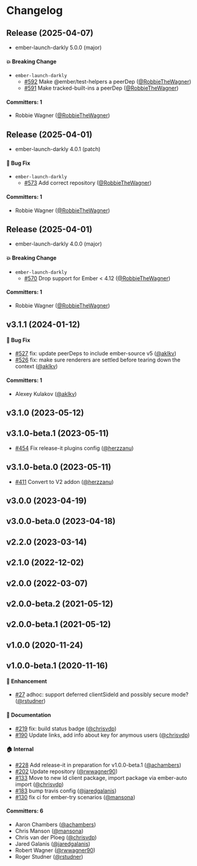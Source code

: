 # Changelog

## Release (2025-04-07)

* ember-launch-darkly 5.0.0 (major)

#### :boom: Breaking Change
* `ember-launch-darkly`
  * [#592](https://github.com/adopted-ember-addons/ember-launch-darkly/pull/592) Make @ember/test-helpers a peerDep ([@RobbieTheWagner](https://github.com/RobbieTheWagner))
  * [#591](https://github.com/adopted-ember-addons/ember-launch-darkly/pull/591) Make tracked-built-ins a peerDep ([@RobbieTheWagner](https://github.com/RobbieTheWagner))

#### Committers: 1
- Robbie Wagner ([@RobbieTheWagner](https://github.com/RobbieTheWagner))

## Release (2025-04-01)

* ember-launch-darkly 4.0.1 (patch)

#### :bug: Bug Fix
* `ember-launch-darkly`
  * [#573](https://github.com/adopted-ember-addons/ember-launch-darkly/pull/573) Add correct repository ([@RobbieTheWagner](https://github.com/RobbieTheWagner))

#### Committers: 1
- Robbie Wagner ([@RobbieTheWagner](https://github.com/RobbieTheWagner))

## Release (2025-04-01)

* ember-launch-darkly 4.0.0 (major)

#### :boom: Breaking Change
* `ember-launch-darkly`
  * [#570](https://github.com/adopted-ember-addons/ember-launch-darkly/pull/570) Drop support for Ember < 4.12 ([@RobbieTheWagner](https://github.com/RobbieTheWagner))

#### Committers: 1
- Robbie Wagner ([@RobbieTheWagner](https://github.com/RobbieTheWagner))


## v3.1.1 (2024-01-12)

#### :bug: Bug Fix
* [#527](https://github.com/adopted-ember-addons/ember-launch-darkly/pull/527) fix: update peerDeps to include ember-source v5 ([@aklkv](https://github.com/aklkv))
* [#526](https://github.com/adopted-ember-addons/ember-launch-darkly/pull/526) fix: make sure renderers are settled before tearing down the context ([@aklkv](https://github.com/aklkv))

#### Committers: 1
- Alexey Kulakov ([@aklkv](https://github.com/aklkv))

## v3.1.0 (2023-05-12)

## v3.1.0-beta.1 (2023-05-11)

- [#454](https://github.com/adopted-ember-addons/ember-launch-darkly/pull/454) Fix release-it plugins config ([@herzzanu](https://github.com/herzzanu))

## v3.1.0-beta.0 (2023-05-11)

- [#411](https://github.com/adopted-ember-addons/ember-launch-darkly/pull/411) Convert to V2 addon ([@herzzanu](https://github.com/herzzanu))

## v3.0.0 (2023-04-19)

## v3.0.0-beta.0 (2023-04-18)

## v2.2.0 (2023-03-14)

## v2.1.0 (2022-12-02)

## v2.0.0 (2022-03-07)

## v2.0.0-beta.2 (2021-05-12)

## v2.0.0-beta.1 (2021-05-12)

## v1.0.0 (2020-11-24)

## v1.0.0-beta.1 (2020-11-16)

#### :rocket: Enhancement

- [#27](https://github.com/adopted-ember-addons/ember-launch-darkly/pull/27) adhoc: support deferred clientSideId and possibly secure mode? ([@rstudner](https://github.com/rstudner))

#### :memo: Documentation

- [#219](https://github.com/adopted-ember-addons/ember-launch-darkly/pull/219) fix: build status badge ([@chrisvdp](https://github.com/chrisvdp))
- [#190](https://github.com/adopted-ember-addons/ember-launch-darkly/pull/190) Update links, add info about key for anymous users ([@chrisvdp](https://github.com/chrisvdp))

#### :house: Internal

- [#228](https://github.com/adopted-ember-addons/ember-launch-darkly/pull/228) Add release-it in preparation for v1.0.0-beta.1 ([@achambers](https://github.com/achambers))
- [#202](https://github.com/adopted-ember-addons/ember-launch-darkly/pull/202) Update repository ([@rwwagner90](https://github.com/rwwagner90))
- [#133](https://github.com/adopted-ember-addons/ember-launch-darkly/pull/133) Move to new ld client package, import package via ember-auto import ([@chrisvdp](https://github.com/chrisvdp))
- [#183](https://github.com/adopted-ember-addons/ember-launch-darkly/pull/183) bump travis config ([@jaredgalanis](https://github.com/jaredgalanis))
- [#130](https://github.com/adopted-ember-addons/ember-launch-darkly/pull/130) fix ci for ember-try scenarios ([@mansona](https://github.com/mansona))

#### Committers: 6

- Aaron Chambers ([@achambers](https://github.com/achambers))
- Chris Manson ([@mansona](https://github.com/mansona))
- Chris van der Ploeg ([@chrisvdp](https://github.com/chrisvdp))
- Jared Galanis ([@jaredgalanis](https://github.com/jaredgalanis))
- Robert Wagner ([@rwwagner90](https://github.com/rwwagner90))
- Roger Studner ([@rstudner](https://github.com/rstudner))
